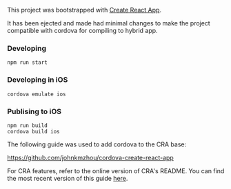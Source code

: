 This project was bootstrapped with [Create React App](https://github.com/facebookincubator/create-react-app).

It has been ejected and made had minimal changes to make the project compatible with cordova for compiling to hybrid app.

### Developing

`npm run start`

### Developing in iOS

```
cordova emulate ios
```

### Publising to iOS

```
npm run build
cordova build ios
```

The following guide was used to add cordova to the CRA base:

https://github.com/johnkmzhou/cordova-create-react-app


For CRA features, refer to the online version of CRA's README.  You can find the most recent version of this guide [here](https://github.com/facebookincubator/create-react-app/blob/master/packages/react-scripts/template/README.md).
